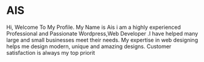 # AIS
Hi, Welcome To My Profile. My Name is Ais i am a highly experienced Professional and Passionate Wordpress,Web Developer .I have helped many large and small businesses meet their needs. My expertise in web designing helps me design modern, unique and amazing designs. Customer satisfaction is always my top priorit
